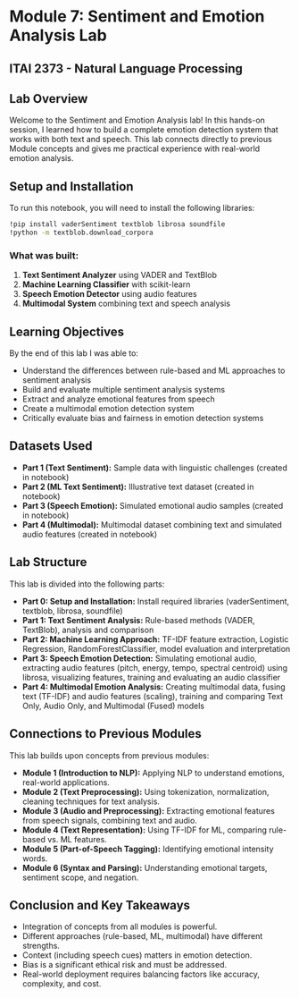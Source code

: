 
# Module 7: Sentiment and Emotion Analysis Lab

## ITAI 2373 - Natural Language Processing

## Lab Overview

Welcome to the Sentiment and Emotion Analysis lab! In this hands-on session, I learned how to build a complete emotion detection system that works with both text and speech. This lab connects directly to previous Module concepts and gives me practical experience with real-world emotion analysis.

## Setup and Installation

To run this notebook, you will need to install the following libraries:
```bash
!pip install vaderSentiment textblob librosa soundfile
!python -m textblob.download_corpora
```

### What was built:

1.  **Text Sentiment Analyzer** using VADER and TextBlob
2.  **Machine Learning Classifier** with scikit-learn
3.  **Speech Emotion Detector** using audio features
4.  **Multimodal System** combining text and speech analysis

## Learning Objectives

By the end of this lab I was able to:

-   Understand the differences between rule-based and ML approaches to sentiment analysis
-   Build and evaluate multiple sentiment analysis systems
-   Extract and analyze emotional features from speech
-   Create a multimodal emotion detection system
-   Critically evaluate bias and fairness in emotion detection systems

## Datasets Used

*   **Part 1 (Text Sentiment):** Sample data with linguistic challenges (created in notebook)
*   **Part 2 (ML Text Sentiment):** Illustrative text dataset (created in notebook)
*   **Part 3 (Speech Emotion):** Simulated emotional audio samples (created in notebook)
*   **Part 4 (Multimodal):** Multimodal dataset combining text and simulated audio features (created in notebook)

## Lab Structure

This lab is divided into the following parts:

*   **Part 0: Setup and Installation:** Install required libraries (vaderSentiment, textblob, librosa, soundfile)
*   **Part 1: Text Sentiment Analysis:** Rule-based methods (VADER, TextBlob), analysis and comparison
*   **Part 2: Machine Learning Approach:** TF-IDF feature extraction, Logistic Regression, RandomForestClassifier, model evaluation and interpretation
*   **Part 3: Speech Emotion Detection:** Simulating emotional audio, extracting audio features (pitch, energy, tempo, spectral centroid) using librosa, visualizing features, training and evaluating an audio classifier
*   **Part 4: Multimodal Emotion Analysis:** Creating multimodal data, fusing text (TF-IDF) and audio features (scaling), training and comparing Text Only, Audio Only, and Multimodal (Fused) models

## Connections to Previous Modules

This lab builds upon concepts from previous modules:

*   **Module 1 (Introduction to NLP):** Applying NLP to understand emotions, real-world applications.
*   **Module 2 (Text Preprocessing):** Using tokenization, normalization, cleaning techniques for text analysis.
*   **Module 3 (Audio and Preprocessing):** Extracting emotional features from speech signals, combining text and audio.
*   **Module 4 (Text Representation):** Using TF-IDF for ML, comparing rule-based vs. ML features.
*   **Module 5 (Part-of-Speech Tagging):** Identifying emotional intensity words.
*   **Module 6 (Syntax and Parsing):** Understanding emotional targets, sentiment scope, and negation.

## Conclusion and Key Takeaways

- Integration of concepts from all modules is powerful.
- Different approaches (rule-based, ML, multimodal) have different strengths.
- Context (including speech cues) matters in emotion detection.
- Bias is a significant ethical risk and must be addressed.
- Real-world deployment requires balancing factors like accuracy, complexity, and cost.
